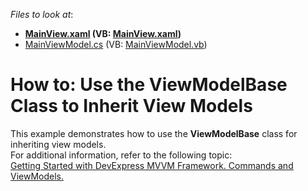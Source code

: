 <!-- default file list -->
*Files to look at*:

* **[MainView.xaml](./CS/View/MainView.xaml) (VB: [MainView.xaml](./VB/View/MainView.xaml))**
* [MainViewModel.cs](./CS/ViewModel/MainViewModel.cs) (VB: [MainViewModel.vb](./VB/ViewModel/MainViewModel.vb))
<!-- default file list end -->
# How to: Use the ViewModelBase Class to Inherit View Models


<p>This example demonstrates how to use the <strong>ViewModelBase</strong> class for inheriting view models.<br />
For additional information, refer to the following topic:<br />
<a href="https://community.devexpress.com/blogs/wpf/archive/2013/08/29/getting-started-with-devexpress-mvvm-framework-commands-and-view-models.aspx"><u>Getting Started with DevExpress MVVM Framework. Commands and ViewModels.</u></a></p>

<br/>


